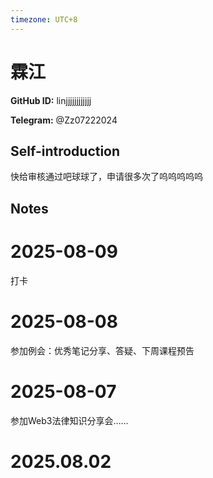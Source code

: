 ```yaml
---
timezone: UTC+8
---
```


# 霖江

**GitHub ID:** linjjjjjjjjjjjj

**Telegram:** @Zz07222024

## Self-introduction

快给审核通过吧球球了，申请很多次了呜呜呜呜呜

## Notes

<!-- Content_START -->
# 2025-08-09

打卡

# 2025-08-08

参加例会：优秀笔记分享、答疑、下周课程预告

# 2025-08-07

参加Web3法律知识分享会……


# 2025.08.02


<!-- Content_END -->
